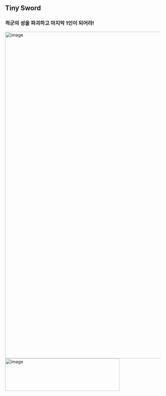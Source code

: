 ## Tiny Sword 
### 적군의 성을 파괴하고 마지막 1인이 되어라!
<img width="1434" height="1056" alt="image" src="https://github.com/user-attachments/assets/4608d248-37b0-4407-ae62-f639cf564222" />
<img width="370" height="105" alt="image" src="https://github.com/user-attachments/assets/daca8c37-2839-44ef-89b6-25494be1852c" />

